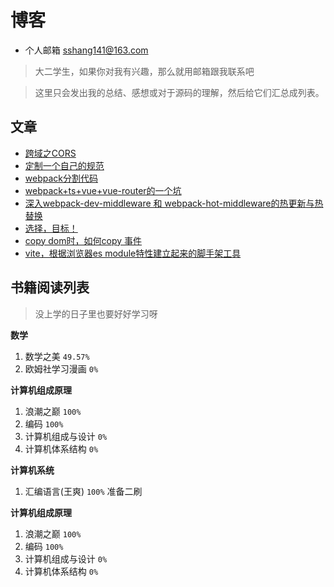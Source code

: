# 博客

- 个人邮箱 sshang141@163.com
> 大二学生，如果你对我有兴趣，那么就用邮箱跟我联系吧

> 这里只会发出我的总结、感想或对于源码的理解，然后给它们汇总成列表。

## 文章
- [跨域之CORS](./articles/will/跨域之CORS.md)
- [定制一个自己的规范](./articles/will/规范.md)
- [webpack分割代码](./articles/will/webpack打包分割代码.md)
- [webpack+ts+vue+vue-router的一个坑](./articles/will/webpack+ts+vue+vue-router的一个坑.md)
- [深入webpack-dev-middleware 和 webpack-hot-middleware的热更新与热替换](https://github.com/shulandmimi/blog/issues/2)
- [选择，目标！](https://github.com/shulandmimi/blog/issues/3)
- [copy dom时，如何copy 事件](https://github.com/shulandmimi/blog/issues/5)
- [vite，根据浏览器es module特性建立起来的脚手架工具](https://github.com/shulandmimi/blog/issues/6)


## 书籍阅读列表
> 没上学的日子里也要好好学习呀

**数学**
1. 数学之美 `49.57%`
2. 欧姆社学习漫画 `0%`
  
**计算机组成原理**
1. 浪潮之巅 `100%`
2. 编码 `100%`
3. 计算机组成与设计 `0%`
4. 计算机体系结构 `0%`

**计算机系统**
1. 汇编语言(王爽)  `100%` 准备二刷

**计算机组成原理**
1. 浪潮之巅 `100%`
2. 编码 `100%`
3. 计算机组成与设计 `0%`
4. 计算机体系结构 `0%`
